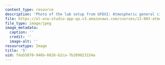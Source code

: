 ```yaml
---
content_type: resource
description: 'Photo of the lab setup from GFDXI: Atmospheric general circulation.'
file: https://ol-ocw-studio-app-qa.s3.amazonaws.com/courses/12-003-atmosphere-ocean-and-climate-dynamics-fall-2008/fda55870946b6626b2ca7b209823154a_5.jpg
file_type: image/jpeg
image_metadata:
  caption: ''
  credit: ''
  image-alt: ''
resourcetype: Image
title: '5'
uid: fda55870-946b-6626-b2ca-7b209823154a
---
```

